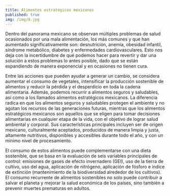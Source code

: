 ```yaml
---
title: Alimentos estratégicos mexicanos
published: true
img: /img/8.jpg
---
```


Dentro del panorama mexicano se observan múltiples problemas de salud ocasionados por una mala alimentación, los más comunes y que han aumentado significativamente son: desnutrición, anemia, obesidad infantil, síndrome metabólico, diabetes y enfermedades cardiovasculares. Esto nos deja con la incertidumbre de qué podemos hacer para revertir y dar una solución a estos problemas lo antes posible, dado que se están expandiendo de manera exponencial y en ocasiones no tienen cura.

Entre las acciones que pueden ayudar a generar un cambio, se considera aumentar el consumo de vegetales, intensificar la producción sostenible de alimentos y reducir la pérdida y el desperdicio en toda la cadena alimentaria. Además, podemos recurrir a alimentos seguros y saludables, así como a los llamados alimentos estratégicos mexicanos. La diferencia radica en que los alimentos seguros y saludables protegen el ambiente y no agotan los recursos de las generaciones futuras, mientras que los alimentos estratégicos mexicanos son aquellos que se eligen para tomar decisiones alimentarias en cualquier etapa de la vida, con el objetivo de lograr salud ambiental y corporal. Sus características principales incluyen ser de origen mexicano, culturalmente aceptados, producidos de manera limpia y justa, altamente nutritivos, disponibles y accesibles durante todo el año, y con un mínimo nivel de procesamiento.

El consumo de estos alimentos puede complementarse con una dieta sostenible, que se basa en la evaluación de seis variables principales de control: emisiones de gases de efecto invernadero (GEI), uso de la tierra de cultivo, uso del agua, aplicación de nitrógeno, aplicación de fósforo e índice de extinción (mantenimiento de la biodiversidad alrededor de los cultivos). El consumo recurrente de alimentos sostenibles no solo puede contribuir a salvar el planeta y mejorar la salud económica de los países, sino también a prevenir muertes prematuras en adultos.
